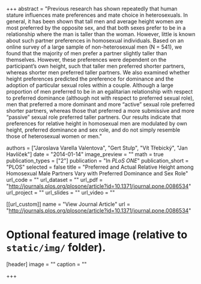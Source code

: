 +++
abstract = "Previous research has shown repeatedly that human stature influences mate preferences and mate choice in heterosexuals. In general, it has been shown that tall men and average height women are most preferred by the opposite sex, and that both sexes prefer to be in a relationship where the man is taller than the woman. However, little is known about such partner preferences in homosexual individuals. Based on an online survey of a large sample of non-heterosexual men (N = 541), we found that the majority of men prefer a partner slightly taller than themselves. However, these preferences were dependent on the participant’s own height, such that taller men preferred shorter partners, whereas shorter men preferred taller partners. We also examined whether height preferences predicted the preference for dominance and the adoption of particular sexual roles within a couple. Although a large proportion of men preferred to be in an egalitarian relationship with respect to preferred dominance (although not with respect to preferred sexual role), men that preferred a more dominant and more “active” sexual role preferred shorter partners, whereas those that preferred a more submissive and more “passive” sexual role preferred taller partners. Our results indicate that preferences for relative height in homosexual men are modulated by own height, preferred dominance and sex role, and do not simply resemble those of heterosexual women or men."

authors = ["Jaroslava Varella Valentova", "Gert Stulp", "Vít Třebický", "Jan Havlíček"]
date = "2014-01-14"
image_preview = ""
math = true
publication_types = ["2"]
publication = "In *PLoS ONE*"
publication_short = "PLOS"
selected = false
title = "Preferred and Actual Relative Height among Homosexual Male Partners Vary with Preferred Dominance and Sex Role"
url_code = ""
url_dataset = ""
url_pdf = "http://journals.plos.org/plosone/article?id=10.1371/journal.pone.0086534"
url_project = ""
url_slides = ""
url_video = ""

[[url_custom]]
name = "View Journal Article"
url = "http://journals.plos.org/plosone/article?id=10.1371/journal.pone.0086534"

# Optional featured image (relative to `static/img/` folder).
[header]
image = ""
caption = ""

+++
